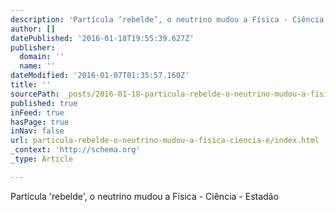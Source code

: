 ```yaml
---
description: 'Partícula ‘rebelde’, o neutrino mudou a Física - Ciência - Estadão'
author: []
datePublished: '2016-01-18T19:55:39.627Z'
publisher:
  domain: ''
  name: ''
dateModified: '2016-01-07T01:35:57.160Z'
title: ''
sourcePath: _posts/2016-01-18-particula-rebelde-o-neutrino-mudou-a-fisica-ciencia-e.md
published: true
inFeed: true
hasPage: true
inNav: false
url: particula-rebelde-o-neutrino-mudou-a-fisica-ciencia-e/index.html
_context: 'http://schema.org'
_type: Article

---
```

Partícula 'rebelde', o neutrino mudou a Física - Ciência - Estadão